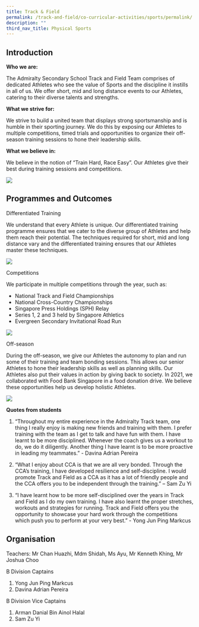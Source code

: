 ```yaml
---
title: Track & Field
permalink: /track-and-field/co-curricular-activities/sports/permalink/
description: ""
third_nav_title: Physical Sports
---
```

Introduction
------------

**Who we are:**

The Admiralty Secondary School Track and Field Team comprises of dedicated Athletes who see the value of Sports and the discipline it instills in all of us. We offer short, mid and long distance events to our Athletes, catering to their diverse talents and strengths.

  

**What we strive for:**

We strive to build a united team that displays strong sportsmanship and is humble in their sporting journey. We do this by exposing our Athletes to multiple competitions, timed trials and opportunities to organize their off-season training sessions to hone their leadership skills.

  

**What we believe in:**

We believe in the notion of “Train Hard, Race Easy”. Our Athletes give their best during training sessions and competitions.

![](/images/track.png)

Programmes and Outcomes
-----------------------

Differentiated Training

We understand that every Athlete is unique. Our differentiated training programme ensures that we cater to the diverse group of Athletes and help them reach their potential. The techniques required for short, mid and long distance vary and the differentiated training ensures that our Athletes master these techniques.

![](/images/track2.png)

Competitions

We participate in multiple competitions through the year, such as:

*   National Track and Field Championships
*   National Cross-Country Championships
*   Singapore Press Holdings (SPH) Relay
*   Series 1, 2 and 3 held by Singapore Athletics
*   Evergreen Secondary Invitational Road Run

![](/images/track3.png)

Off-season

During the off-season, we give our Athletes the autonomy to plan and run some of their training and team bonding sessions. This allows our senior Athletes to hone their leadership skills as well as planning skills. Our Athletes also put their values in action by giving back to society. In 2021, we collaborated with Food Bank Singapore in a food donation drive. We believe these opportunities help us develop holistic Athletes.

![](/images/track4.png)

**Quotes from students**

  

1.  “Throughout my entire experience in the Admiralty Track team, one thing I really enjoy is making new friends and training with them. I prefer training with the team as I get to talk and have fun with them. I have learnt to be more disciplined. Whenever the coach gives us a workout to do, we do it diligently. Another thing I have learnt is to be more proactive in leading my teammates.” - Davina Adrian Pereira

2.  “What I enjoy about CCA is that we are all very bonded. Through the CCA’s training, I have developed resilience and self-discipline. I would promote Track and Field as a CCA as it has a lot of friendly people and the CCA offers you to be independent through the training.” – Sam Zu Yi

3.  “I have learnt how to be more self-disciplined over the years in Track and Field as I do my own training. I have also learnt the proper stretches, workouts and strategies for running. Track and Field offers you the opportunity to showcase your hard work through the competitions which push you to perform at your very best.” - Yong Jun Ping Markcus

Organisation
------------

Teachers: Mr Chan Huazhi, Mdm Shidah, Ms Ayu, Mr Kenneth Khing, Mr Joshua Choo

  

B Division Captains

1.  Yong Jun Ping Markcus
2.  Davina Adrian Pereira

  

B Division Vice Captains

1.  Arman Danial Bin Ainol Halal
2.  Sam Zu Yi

